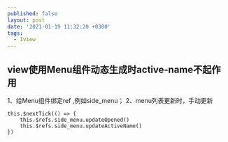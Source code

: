 ```yaml
---
published: false
layout: post
date: '2021-01-19 11:32:20 +0300'
tags:
  - Iview
---
```

## view使用Menu组件动态生成时active-name不起作用


1、给Menu组件绑定ref ,例如side_menu；
2、menu列表更新时，手动更新
　　
```
this.$nextTick(() => {
    this.$refs.side_menu.updateOpened()
    this.$refs.side_menu.updateActiveName()
})
```